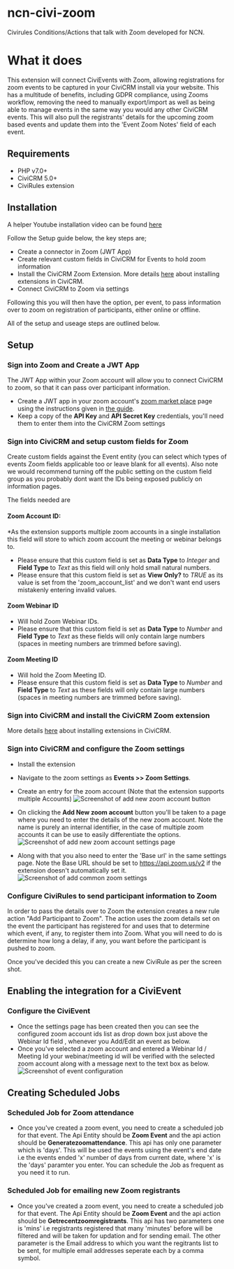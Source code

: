 



# ncn-civi-zoom
Civirules Conditions/Actions that talk with Zoom developed for NCN.

# What it does
This extension will connect CiviEvents with Zoom, allowing registrations for zoom events to be captured in your CiviCRM install via your website. This has a multitude of benefits, including GDPR compliance, using Zooms workflow, removing the need to manually export/import as well as being able to manage events in the same way you would any other CiviCRM events. This will also pull the registrants' details for the upcoming zoom based events and update them into the 'Event Zoom Notes' field of each event.

## Requirements

* PHP v7.0+
* CiviCRM 5.0+
* CiviRules extension

## Installation

A helper Youtube installation video can be found [here](https://youtu.be/6rta9V3J7yc)

Follow the Setup guide below, the key steps are;

* Create a connector in Zoom (JWT App)
* Create relevant custom fields in CiviCRM for Events to hold zoom information
* Install the CiviCRM Zoom Extension. More details [here](https://docs.civicrm.org/sysadmin/en/latest/customize/extensions/#installing-a-new-extension) about installing extensions in CiviCRM.
* Connect CiviCRM to Zoom via settings

Following this you will then have the option, per event, to pass information over to zoom on registration of participants, either online or offline.

All of the setup and useage steps are outlined below.

## Setup
### Sign into Zoom and Create a JWT App

The JWT App within your Zoom account will allow you to connect CiviCRM to zoom, so that it can pass over participant information.

* Create a JWT app in your zoom account's [zoom market place](https://marketplace.zoom.us/develop/create) page using the instructions given in [the guide](https://marketplace.zoom.us/docs/guides/build/jwt-app).
* Keep a copy of the **API Key** and **API Secret Key** credentials, you'll need them to enter them into the CiviCRM Zoom settings

### Sign into CiviCRM and setup custom fields for Zoom
Create custom fields against the Event entity (you can select which types of events Zoom fields applicable too or leave blank for all events).
Also note we would recommend turning off the public setting on the custom field group as you probably dont want the IDs being exposed publicly on information pages.

The fields needed are
#### Zoom Account ID:
*As the extension supports multiple zoom accounts in a single installation this field will store to which zoom account the meeting or webinar belongs to.
* Please ensure that this custom field is set as **Data Type** to _Integer_ and **Field Type** to _Text_ as this field will only hold small natural numbers.
* Please ensure that this custom field is set as **View Only?** to _TRUE_ as its value is set from the 'zoom_account_list' and we don't want end users mistakenly entering invalid values.

#### Zoom Webinar ID
* Will hold Zoom Webinar IDs.
* Please ensure that this custom field is set as **Data Type** to _Number_ and **Field Type** to _Text_ as these fields will only contain large numbers (spaces in meeting numbers are trimmed before saving).

#### Zoom Meeting ID
* Will hold the Zoom Meeting ID.
* Please ensure that this custom field is set as **Data Type** to _Number_ and **Field Type** to _Text_ as these fields will only contain large numbers (spaces in meeting numbers are trimmed before saving).

### Sign into CiviCRM and install the CiviCRM Zoom extension

More details [here](https://docs.civicrm.org/sysadmin/en/latest/customize/extensions/#installing-a-new-extension) about installing extensions in CiviCRM.

### Sign into CiviCRM and configure the Zoom settings
* Install the extension
* Navigate  to the zoom settings as **Events >> Zoom Settings**.
* Create an entry for the zoom account (Note that the extension supports multiple Accounts)
![Screenshot of add new zoom account button](images/add-new-zoom-account.jpg)

* On clicking the **Add New zoom account** button you'll be taken to a page where you need to enter the details of the new zoom account. Note the name is purely an internal identifier, in the case of multiple zoom accounts it can be use to easily differentiate the options.
![Screenshot of add new zoom account settings page](images/add-new-zoom-account-setting-page.jpg)

* Along with that you also need to enter the 'Base url' in the same settings page. Note the Base URL should be set to https://api.zoom.us/v2 if the extension doesn't automatically set it.
![Screenshot of add common zoom settings](images/add-common-zoom-settings.jpg)

### Configure CiviRules to send participant information to Zoom
In order to pass the details over to Zoom the extension creates a new rule action "Add Participant to Zoom". The action uses the zoom details set on the event the participant has registered for and uses that to determine which event, if any, to register them into Zoom. What you will need to do is determine how long a delay, if any, you want before the participant is pushed to zoom.

Once you've decided this you can create a new CiviRule as per the screen shot.



## Enabling the integration for a CiviEvent
### Configure the CiviEvent
* Once the settings page has been created then you can see the configured zoom account ids list as drop down box just above the Webinar Id field , whenever you Add/Edit an event as below.
* Once you've selected a zoom account and entered a Webinar Id / Meeting Id your webinar/meeting id will be verified with the selected zoom account along with a message next to the text box as below.
![Screenshot of event configuration](images/event-configuration.jpg)


## Creating Scheduled Jobs
### Scheduled Job for Zoom attendance
* Once you've created a zoom event, you need to create a scheduled job for that event. The Api Entity should be **Zoom Event** and the api action should be **Generatezoomattendance**. This api has only one parameter which is 'days'. This will be used the events using the event's end date i.e the events ended 'x' number of days from current date, where 'x' is the 'days' paramter you enter. You can schedule the Job as frequent  as you need it to run.

### Scheduled Job for emailing new Zoom registrants
* Once you've created a zoom event, you need to create a scheduled job for that event. The Api Entity should be **Zoom Event** and the api action should be **Getrecentzoomregistrants**. This api has two parameters one is 'mins' i.e registrants registered that many 'minutes'  before will be filtered and will be taken for updation and for sending  email. The other parameter is the Email address to which you want the regitrants list to be sent, for multiple email addresses seperate each by a comma symbol.

